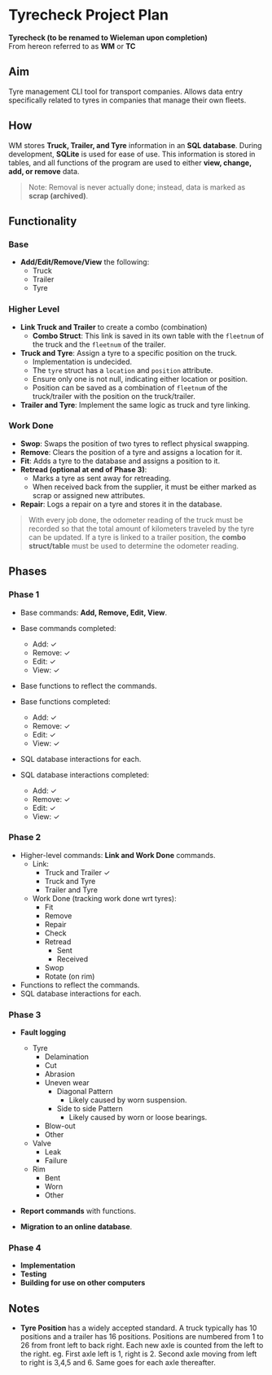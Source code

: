 # Tyrecheck Project Plan

**Tyrecheck (to be renamed to Wieleman upon completion)**  
From hereon referred to as **WM** or **TC**

## Aim
Tyre management CLI tool for transport companies. Allows data entry specifically related to tyres in companies that manage their own fleets.

## How
WM stores **Truck, Trailer, and Tyre** information in an **SQL database**. During development, **SQLite** is used for ease of use. This information is stored in tables, and all functions of the program are used to either **view, change, add, or remove** data. 

> Note: Removal is never actually done; instead, data is marked as **scrap (archived)**.

## Functionality

### Base
- **Add/Edit/Remove/View** the following:
  - Truck
  - Trailer
  - Tyre

### Higher Level
- **Link Truck and Trailer** to create a combo (combination)
  - **Combo Struct**: This link is saved in its own table with the `fleetnum` of the truck and the `fleetnum` of the trailer.
- **Truck and Tyre**: Assign a tyre to a specific position on the truck.
  - Implementation is undecided.
  - The `tyre` struct has a `location` and `position` attribute.
  - Ensure only one is not null, indicating either location or position.
  - Position can be saved as a combination of `fleetnum` of the truck/trailer with the position on the truck/trailer.
- **Trailer and Tyre**: Implement the same logic as truck and tyre linking.

### Work Done
- **Swop**: Swaps the position of two tyres to reflect physical swapping.
- **Remove**: Clears the position of a tyre and assigns a location for it.
- **Fit**: Adds a tyre to the database and assigns a position to it.
- **Retread (optional at end of Phase 3)**:
  - Marks a tyre as sent away for retreading.
  - When received back from the supplier, it must be either marked as scrap or assigned new attributes.
- **Repair**: Logs a repair on a tyre and stores it in the database.

> With every job done, the odometer reading of the truck must be recorded so that the total amount of kilometers traveled by the tyre can be updated.
> If a tyre is linked to a trailer position, the **combo struct/table** must be used to determine the odometer reading.

## Phases

### Phase 1
- Base commands: **Add, Remove, Edit, View**.
- Base commands completed:
  - Add: ✓
  - Remove: ✓ 
  - Edit: ✓
  - View: ✓

- Base functions to reflect the commands.
- Base functions completed:
  - Add: ✓
  - Remove: ✓ 
  - Edit: ✓
  - View: ✓

- SQL database interactions for each.
- SQL database interactions completed:
  - Add: ✓
  - Remove: ✓ 
  - Edit: ✓
  - View: ✓

### Phase 2
- Higher-level commands: **Link and Work Done** commands.
  - Link:
    - Truck and Trailer ✓
    - Truck and Tyre 
    - Trailer and Tyre 
  - Work Done (tracking work done wrt tyres):
    - Fit
    - Remove
    - Repair
    - Check
    - Retread
      - Sent
      - Received
    - Swop
    - Rotate (on rim)
- Functions to reflect the commands.
- SQL database interactions for each.

### Phase 3
- **Fault logging**
  - Tyre
    - Delamination
    - Cut
    - Abrasion
    - Uneven wear
      - Diagonal Pattern
        - Likely caused by worn suspension.
      - Side to side Pattern
        - Likely caused by worn or loose bearings.
    - Blow-out
    - Other
  - Valve
    - Leak
    - Failure
  - Rim
    - Bent
    - Worn
    - Other
  
- **Report commands** with functions.
- **Migration to an online database**.

### Phase 4
- **Implementation**
- **Testing**
- **Building for use on other computers**



## Notes
- **Tyre Position** has a widely accepted standard. A truck typically has 10 positions and a trailer has 16 positions. Positions are numbered from 1 to 26 from front left to back right. Each new axle is counted from the left to the right. eg. First axle left is 1, right is 2. Second axle moving from left to right is 3,4,5 and 6. Same goes for each axle thereafter.

